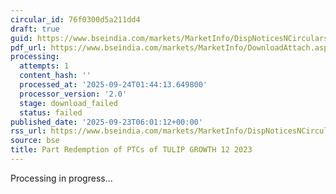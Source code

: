 ```yaml
---
circular_id: 76f0300d5a211dd4
draft: true
guid: https://www.bseindia.com/markets/MarketInfo/DispNoticesNCirculars.aspx?Noticeid={E2BEDAB7-49C7-4235-90AF-F2A24B03D012}&noticeno=20250923-5&dt=09/23/2025&icount=5&totcount=84&flag=0
pdf_url: https://www.bseindia.com/markets/MarketInfo/DownloadAttach.aspx?id=20250923-5&attachedId=
processing:
  attempts: 1
  content_hash: ''
  processed_at: '2025-09-24T01:44:13.649800'
  processor_version: '2.0'
  stage: download_failed
  status: failed
published_date: '2025-09-23T06:01:12+00:00'
rss_url: https://www.bseindia.com/markets/MarketInfo/DispNoticesNCirculars.aspx?Noticeid={E2BEDAB7-49C7-4235-90AF-F2A24B03D012}&noticeno=20250923-5&dt=09/23/2025&icount=5&totcount=84&flag=0
source: bse
title: Part Redemption of PTCs of TULIP GROWTH 12 2023
---
```


Processing in progress...